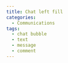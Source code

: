 ```yaml
---
title: Chat left fill
categories:
  - Communications
tags:
  - chat bubble
  - text
  - message
  - comment
---
```

